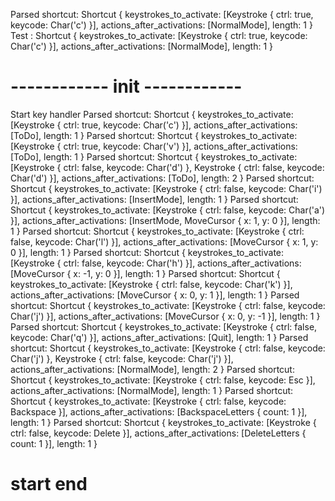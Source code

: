 
Parsed shortcut: Shortcut { keystrokes_to_activate: [Keystroke { ctrl: true, keycode: Char('c') }], actions_after_activations: [NormalMode], length: 1 }
Test : Shortcut { keystrokes_to_activate: [Keystroke { ctrl: true, keycode: Char('c') }], actions_after_activations: [NormalMode], length: 1 }


# ------------    init    ------------


Start key handler
Parsed shortcut: Shortcut { keystrokes_to_activate: [Keystroke { ctrl: true, keycode: Char('c') }], actions_after_activations: [ToDo], length: 1 }
Parsed shortcut: Shortcut { keystrokes_to_activate: [Keystroke { ctrl: true, keycode: Char('v') }], actions_after_activations: [ToDo], length: 1 }
Parsed shortcut: Shortcut { keystrokes_to_activate: [Keystroke { ctrl: false, keycode: Char('d') }, Keystroke { ctrl: false, keycode: Char('d') }], actions_after_activations: [ToDo], length: 2 }
Parsed shortcut: Shortcut { keystrokes_to_activate: [Keystroke { ctrl: false, keycode: Char('i') }], actions_after_activations: [InsertMode], length: 1 }
Parsed shortcut: Shortcut { keystrokes_to_activate: [Keystroke { ctrl: false, keycode: Char('a') }], actions_after_activations: [InsertMode, MoveCursor { x: 1, y: 0 }], length: 1 }
Parsed shortcut: Shortcut { keystrokes_to_activate: [Keystroke { ctrl: false, keycode: Char('l') }], actions_after_activations: [MoveCursor { x: 1, y: 0 }], length: 1 }
Parsed shortcut: Shortcut { keystrokes_to_activate: [Keystroke { ctrl: false, keycode: Char('h') }], actions_after_activations: [MoveCursor { x: -1, y: 0 }], length: 1 }
Parsed shortcut: Shortcut { keystrokes_to_activate: [Keystroke { ctrl: false, keycode: Char('k') }], actions_after_activations: [MoveCursor { x: 0, y: 1 }], length: 1 }
Parsed shortcut: Shortcut { keystrokes_to_activate: [Keystroke { ctrl: false, keycode: Char('j') }], actions_after_activations: [MoveCursor { x: 0, y: -1 }], length: 1 }
Parsed shortcut: Shortcut { keystrokes_to_activate: [Keystroke { ctrl: false, keycode: Char('q') }], actions_after_activations: [Quit], length: 1 }
Parsed shortcut: Shortcut { keystrokes_to_activate: [Keystroke { ctrl: false, keycode: Char('j') }, Keystroke { ctrl: false, keycode: Char('j') }], actions_after_activations: [NormalMode], length: 2 }
Parsed shortcut: Shortcut { keystrokes_to_activate: [Keystroke { ctrl: false, keycode: Esc }], actions_after_activations: [NormalMode], length: 1 }
Parsed shortcut: Shortcut { keystrokes_to_activate: [Keystroke { ctrl: false, keycode: Backspace }], actions_after_activations: [BackspaceLetters { count: 1 }], length: 1 }
Parsed shortcut: Shortcut { keystrokes_to_activate: [Keystroke { ctrl: false, keycode: Delete }], actions_after_activations: [DeleteLetters { count: 1 }], length: 1 }

 # start end 

